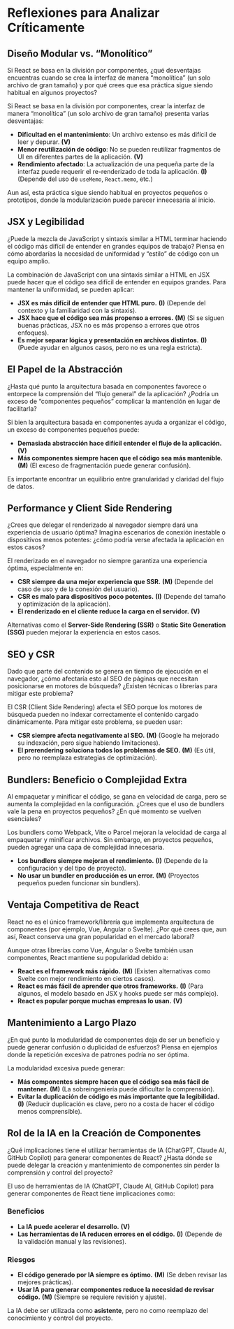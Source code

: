 # Reflexiones para Analizar Críticamente

## Diseño Modular vs. “Monolítico”  
Si React se basa en la división por componentes, ¿qué desventajas encuentras cuando se crea la interfaz de manera “monolítica” (un solo archivo de gran tamaño) y por qué crees que esa práctica sigue siendo habitual en algunos proyectos?

Si React se basa en la división por componentes, crear la interfaz de manera “monolítica” (un solo archivo de gran tamaño) presenta varias desventajas:  

- **Dificultad en el mantenimiento**: Un archivo extenso es más difícil de leer y depurar. **(V)**  
- **Menor reutilización de código**: No se pueden reutilizar fragmentos de UI en diferentes partes de la aplicación. **(V)**  
- **Rendimiento afectado**: La actualización de una pequeña parte de la interfaz puede requerir el re-renderizado de toda la aplicación. **(I)** (Depende del uso de `useMemo`, `React.memo`, etc.)  

Aun así, esta práctica sigue siendo habitual en proyectos pequeños o prototipos, donde la modularización puede parecer innecesaria al inicio.  

## JSX y Legibilidad  
¿Puede la mezcla de JavaScript y sintaxis similar a HTML terminar haciendo el código más difícil de entender en grandes equipos de trabajo? Piensa en cómo abordarías la necesidad de uniformidad y “estilo” de código con un equipo amplio.

La combinación de JavaScript con una sintaxis similar a HTML en JSX puede hacer que el código sea difícil de entender en equipos grandes. Para mantener la uniformidad, se pueden aplicar:  

- **JSX es más difícil de entender que HTML puro.** **(I)** (Depende del contexto y la familiaridad con la sintaxis).  
- **JSX hace que el código sea más propenso a errores.** **(M)** (Si se siguen buenas prácticas, JSX no es más propenso a errores que otros enfoques).  
- **Es mejor separar lógica y presentación en archivos distintos.** **(I)** (Puede ayudar en algunos casos, pero no es una regla estricta).  

## El Papel de la Abstracción  
¿Hasta qué punto la arquitectura basada en componentes favorece o entorpece la comprensión del “flujo general” de la aplicación? ¿Podría un exceso de “componentes pequeños” complicar la mantención en lugar de facilitarla?

Si bien la arquitectura basada en componentes ayuda a organizar el código, un exceso de componentes pequeños puede:  

- **Demasiada abstracción hace difícil entender el flujo de la aplicación.** **(V)**  
- **Más componentes siempre hacen que el código sea más mantenible.** **(M)** (El exceso de fragmentación puede generar confusión).  

Es importante encontrar un equilibrio entre granularidad y claridad del flujo de datos.  

## Performance y Client Side Rendering  
¿Crees que delegar el renderizado al navegador siempre dará una experiencia de usuario óptima? Imagina escenarios de conexión inestable o dispositivos menos potentes: ¿cómo podría verse afectada la aplicación en estos casos?

El renderizado en el navegador no siempre garantiza una experiencia óptima, especialmente en:  

- **CSR siempre da una mejor experiencia que SSR.** **(M)** (Depende del caso de uso y de la conexión del usuario).  
- **CSR es malo para dispositivos poco potentes.** **(I)** (Depende del tamaño y optimización de la aplicación).  
- **El renderizado en el cliente reduce la carga en el servidor.** **(V)**  

Alternativas como el **Server-Side Rendering (SSR)** o **Static Site Generation (SSG)** pueden mejorar la experiencia en estos casos.  

## SEO y CSR  
Dado que parte del contenido se genera en tiempo de ejecución en el navegador, ¿cómo afectaría esto al SEO de páginas que necesitan posicionarse en motores de búsqueda? ¿Existen técnicas o librerías para mitigar este problema?

El CSR (Client Side Rendering) afecta el SEO porque los motores de búsqueda pueden no indexar correctamente el contenido cargado dinámicamente. Para mitigar este problema, se pueden usar:  

- **CSR siempre afecta negativamente al SEO.** **(M)** (Google ha mejorado su indexación, pero sigue habiendo limitaciones).  
- **El prerendering soluciona todos los problemas de SEO.** **(M)** (Es útil, pero no reemplaza estrategias de optimización).  


## Bundlers: Beneficio o Complejidad Extra  
Al empaquetar y minificar el código, se gana en velocidad de carga, pero se aumenta la complejidad en la configuración. ¿Crees que el uso de bundlers vale la pena en proyectos pequeños? ¿En qué momento se vuelven esenciales?

Los bundlers como Webpack, Vite o Parcel mejoran la velocidad de carga al empaquetar y minificar archivos. Sin embargo, en proyectos pequeños, pueden agregar una capa de complejidad innecesaria.  

- **Los bundlers siempre mejoran el rendimiento.** **(I)** (Depende de la configuración y del tipo de proyecto).  
- **No usar un bundler en producción es un error.** **(M)** (Proyectos pequeños pueden funcionar sin bundlers).  

## Ventaja Competitiva de React  
React no es el único framework/librería que implementa arquitectura de componentes (por ejemplo, Vue, Angular o Svelte). ¿Por qué crees que, aun así, React conserva una gran popularidad en el mercado laboral?

Aunque otras librerías como Vue, Angular o Svelte también usan componentes, React mantiene su popularidad debido a:  

- **React es el framework más rápido.** **(M)** (Existen alternativas como Svelte con mejor rendimiento en ciertos casos).  
- **React es más fácil de aprender que otros frameworks.** **(I)** (Para algunos, el modelo basado en JSX y hooks puede ser más complejo).  
- **React es popular porque muchas empresas lo usan.** **(V)**
  
## Mantenimiento a Largo Plazo  
¿En qué punto la modularidad de componentes deja de ser un beneficio y puede generar confusión o duplicidad de esfuerzos? Piensa en ejemplos donde la repetición excesiva de patrones podría no ser óptima.

La modularidad excesiva puede generar:  

- **Más componentes siempre hacen que el código sea más fácil de mantener.** **(M)** (La sobreingeniería puede dificultar la comprensión).  
- **Evitar la duplicación de código es más importante que la legibilidad.** **(I)** (Reducir duplicación es clave, pero no a costa de hacer el código menos comprensible).  


## Rol de la IA en la Creación de Componentes  
¿Qué implicaciones tiene el utilizar herramientas de IA (ChatGPT, Claude AI, GitHub Copilot) para generar componentes de React? ¿Hasta dónde se puede delegar la creación y mantenimiento de componentes sin perder la comprensión y control del proyecto?

El uso de herramientas de IA (ChatGPT, Claude AI, GitHub Copilot) para generar componentes de React tiene implicaciones como:  

### Beneficios  
- **La IA puede acelerar el desarrollo.** **(V)**  
- **Las herramientas de IA reducen errores en el código.** **(I)** (Depende de la validación manual y las revisiones).  

### Riesgos  
- **El código generado por IA siempre es óptimo.** **(M)** (Se deben revisar las mejores prácticas).  
- **Usar IA para generar componentes reduce la necesidad de revisar código.** **(M)** (Siempre se requiere revisión y ajuste).  

La IA debe ser utilizada como **asistente**, pero no como reemplazo del conocimiento y control del proyecto.  
